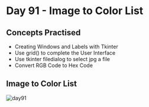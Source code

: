 # Day 91 - Image to Color List
## Concepts Practised
- Creating Windows and Labels with Tkinter
- Use grid() to complete the User Interface
- Use tkinter filedialog to select jpg a file
- Convert RGB Code to Hex Code
## Image to Color List
![day91](img_to_colorlist.gif)
